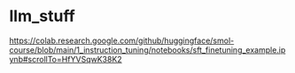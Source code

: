 # llm_stuff
https://colab.research.google.com/github/huggingface/smol-course/blob/main/1_instruction_tuning/notebooks/sft_finetuning_example.ipynb#scrollTo=HfYVSqwK38K2
